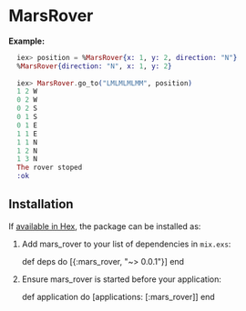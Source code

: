 # MarsRover

**Example:**

```elixir
  iex> position = %MarsRover{x: 1, y: 2, direction: "N"}
  %MarsRover{direction: "N", x: 1, y: 2}
  
  iex> MarsRover.go_to("LMLMLMLMM", position)
  1 2 W
  0 2 W
  0 2 S
  0 1 S
  0 1 E
  1 1 E
  1 1 N
  1 2 N
  1 3 N
  The rover stoped
  :ok
```

## Installation

If [available in Hex](https://hex.pm/docs/publish), the package can be installed as:

  1. Add mars_rover to your list of dependencies in `mix.exs`:

        def deps do
          [{:mars_rover, "~> 0.0.1"}]
        end

  2. Ensure mars_rover is started before your application:

        def application do
          [applications: [:mars_rover]]
        end

